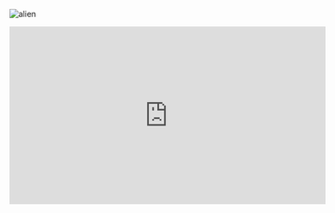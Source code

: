 ![alien](https://i.pinimg.com/564x/2f/74/d9/2f74d9a2ee6ab779258d448b073d3ab2.jpg)

<iframe width="560" height="315" src="https://www.youtube.com/embed/gnKHBDnEXPs" title="YouTube video player" frameborder="0" allow="accelerometer; autoplay; clipboard-write; encrypted-media; gyroscope; picture-in-picture; web-share" allowfullscreen></iframe>
